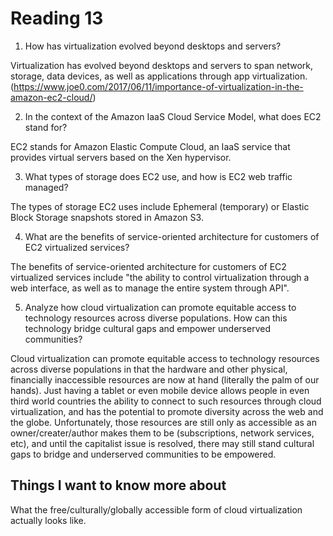 # Reading 13

1. How has virtualization evolved beyond desktops and servers?

Virtualization has evolved beyond desktops and servers to span network, storage, data devices, as well as applications through app virtualization. (https://www.joe0.com/2017/06/11/importance-of-virtualization-in-the-amazon-ec2-cloud/)

2. In the context of the Amazon IaaS Cloud Service Model, what does EC2 stand for?

EC2 stands for Amazon Elastic Compute Cloud, an IaaS service that provides virtual servers based on the Xen hypervisor.

3. What types of storage does EC2 use, and how is EC2 web traffic managed?

The types of storage EC2 uses include Ephemeral (temporary) or Elastic Block Storage snapshots stored in Amazon S3.

4. What are the benefits of service-oriented architecture for customers of EC2 virtualized services?

The benefits of service-oriented architecture for customers of EC2 virtualized services include "the ability to control virtualization through a web interface, as well as to manage the entire system through API".

5. Analyze how cloud virtualization can promote equitable access to technology resources across diverse populations. How can this technology bridge cultural gaps and empower underserved communities?

Cloud virtualization can promote equitable access to technology resources across diverse populations in that the hardware and other physical, financially inaccessible resources are now at hand (literally the palm of our hands).  Just having a tablet or even mobile device allows people in even third world countries the ability to connect to such resources through cloud virtualization, and has the potential to promote diversity across the web and the globe.  Unfortunately, those resources are still only as accessible as an owner/creater/author makes them to be (subscriptions, network services, etc), and until the capitalist issue is resolved, there may still stand cultural gaps to bridge and underserved communities to be empowered.


## Things I want to know more about

What the free/culturally/globally accessible form of cloud virtualization actually looks like.
